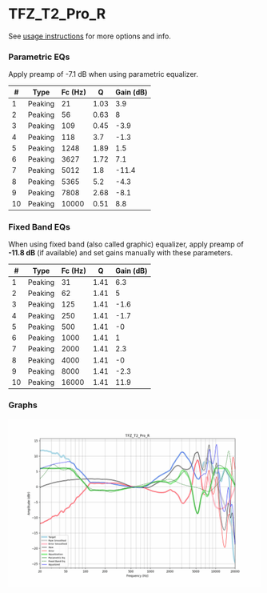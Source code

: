 # TFZ_T2_Pro_R
See [usage instructions](https://github.com/jaakkopasanen/AutoEq#usage) for more options and info.

### Parametric EQs
Apply preamp of -7.1 dB when using parametric equalizer.

|   # | Type    |   Fc (Hz) |    Q |   Gain (dB) |
|-----|---------|-----------|------|-------------|
|   1 | Peaking |        21 | 1.03 |         3.9 |
|   2 | Peaking |        56 | 0.63 |         8   |
|   3 | Peaking |       109 | 0.45 |        -3.9 |
|   4 | Peaking |       118 | 3.7  |        -1.3 |
|   5 | Peaking |      1248 | 1.89 |         1.5 |
|   6 | Peaking |      3627 | 1.72 |         7.1 |
|   7 | Peaking |      5012 | 1.8  |       -11.4 |
|   8 | Peaking |      5365 | 5.2  |        -4.3 |
|   9 | Peaking |      7808 | 2.68 |        -8.1 |
|  10 | Peaking |     10000 | 0.51 |         8.8 |

### Fixed Band EQs
When using fixed band (also called graphic) equalizer, apply preamp of **-11.8 dB** (if available) and set gains manually with these parameters.

|   # | Type    |   Fc (Hz) |    Q |   Gain (dB) |
|-----|---------|-----------|------|-------------|
|   1 | Peaking |        31 | 1.41 |         6.3 |
|   2 | Peaking |        62 | 1.41 |         5   |
|   3 | Peaking |       125 | 1.41 |        -1.6 |
|   4 | Peaking |       250 | 1.41 |        -1.7 |
|   5 | Peaking |       500 | 1.41 |        -0   |
|   6 | Peaking |      1000 | 1.41 |         1   |
|   7 | Peaking |      2000 | 1.41 |         2.3 |
|   8 | Peaking |      4000 | 1.41 |        -0   |
|   9 | Peaking |      8000 | 1.41 |        -2.3 |
|  10 | Peaking |     16000 | 1.41 |        11.9 |

### Graphs
![](./TFZ_T2_Pro_R.png)

